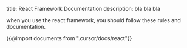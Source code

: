 title: React Framework Documentation
description: bla bla bla

when you use the react framework, you should follow these rules and documentation.

{{@import documents from ".cursor/docs/react"}}

